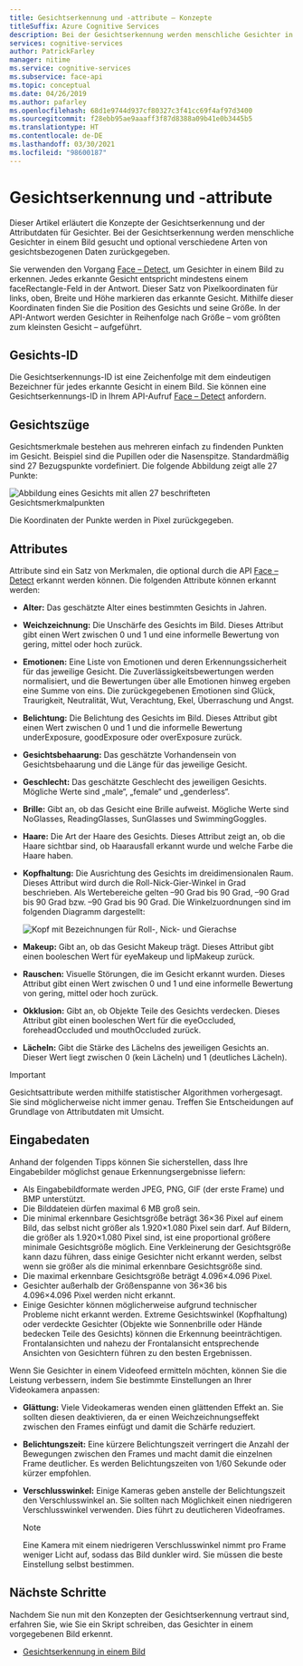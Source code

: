 ```yaml
---
title: Gesichtserkennung und -attribute – Konzepte
titleSuffix: Azure Cognitive Services
description: Bei der Gesichtserkennung werden menschliche Gesichter in einem Bild gesucht und optional verschiedene Arten von gesichtsbezogenen Daten zurückgegeben.
services: cognitive-services
author: PatrickFarley
manager: nitime
ms.service: cognitive-services
ms.subservice: face-api
ms.topic: conceptual
ms.date: 04/26/2019
ms.author: pafarley
ms.openlocfilehash: 68d1e9744d937cf80327c3f41cc69f4af97d3400
ms.sourcegitcommit: f28ebb95ae9aaaff3f87d8388a09b41e0b3445b5
ms.translationtype: HT
ms.contentlocale: de-DE
ms.lasthandoff: 03/30/2021
ms.locfileid: "98600187"
---
```

# <a name="face-detection-and-attributes"></a>Gesichtserkennung und -attribute

Dieser Artikel erläutert die Konzepte der Gesichtserkennung und der Attributdaten für Gesichter. Bei der Gesichtserkennung werden menschliche Gesichter in einem Bild gesucht und optional verschiedene Arten von gesichtsbezogenen Daten zurückgegeben.

Sie verwenden den Vorgang [Face – Detect](https://westus.dev.cognitive.microsoft.com/docs/services/563879b61984550e40cbbe8d/operations/563879b61984550f30395236), um Gesichter in einem Bild zu erkennen. Jedes erkannte Gesicht entspricht mindestens einem faceRectangle-Feld in der Antwort. Dieser Satz von Pixelkoordinaten für links, oben, Breite und Höhe markieren das erkannte Gesicht. Mithilfe dieser Koordinaten finden Sie die Position des Gesichts und seine Größe. In der API-Antwort werden Gesichter in Reihenfolge nach Größe – vom größten zum kleinsten Gesicht – aufgeführt.

## <a name="face-id"></a>Gesichts-ID

Die Gesichtserkennungs-ID ist eine Zeichenfolge mit dem eindeutigen Bezeichner für jedes erkannte Gesicht in einem Bild. Sie können eine Gesichtserkennungs-ID in Ihrem API-Aufruf [Face – Detect](https://westus.dev.cognitive.microsoft.com/docs/services/563879b61984550e40cbbe8d/operations/563879b61984550f30395236) anfordern.

## <a name="face-landmarks"></a>Gesichtszüge

Gesichtsmerkmale bestehen aus mehreren einfach zu findenden Punkten im Gesicht. Beispiel sind die Pupillen oder die Nasenspitze. Standardmäßig sind 27 Bezugspunkte vordefiniert. Die folgende Abbildung zeigt alle 27 Punkte:

![Abbildung eines Gesichts mit allen 27 beschrifteten Gesichtsmerkmalpunkten](../Images/landmarks.1.jpg)

Die Koordinaten der Punkte werden in Pixel zurückgegeben.

## <a name="attributes"></a>Attributes

Attribute sind ein Satz von Merkmalen, die optional durch die API [Face – Detect](https://westus.dev.cognitive.microsoft.com/docs/services/563879b61984550e40cbbe8d/operations/563879b61984550f30395236) erkannt werden können. Die folgenden Attribute können erkannt werden:

* **Alter:** Das geschätzte Alter eines bestimmten Gesichts in Jahren.
* **Weichzeichnung:** Die Unschärfe des Gesichts im Bild. Dieses Attribut gibt einen Wert zwischen 0 und 1 und eine informelle Bewertung von gering, mittel oder hoch zurück.
* **Emotionen:** Eine Liste von Emotionen und deren Erkennungssicherheit für das jeweilige Gesicht. Die Zuverlässigkeitsbewertungen werden normalisiert, und die Bewertungen über alle Emotionen hinweg ergeben eine Summe von eins. Die zurückgegebenen Emotionen sind Glück, Traurigkeit, Neutralität, Wut, Verachtung, Ekel, Überraschung und Angst.
* **Belichtung:** Die Belichtung des Gesichts im Bild. Dieses Attribut gibt einen Wert zwischen 0 und 1 und die informelle Bewertung underExposure, goodExposure oder overExposure zurück.
* **Gesichtsbehaarung:** Das geschätzte Vorhandensein von Gesichtsbehaarung und die Länge für das jeweilige Gesicht.
* **Geschlecht:** Das geschätzte Geschlecht des jeweiligen Gesichts. Mögliche Werte sind „male“, „female“ und „genderless“.
* **Brille:** Gibt an, ob das Gesicht eine Brille aufweist. Mögliche Werte sind NoGlasses, ReadingGlasses, SunGlasses und SwimmingGoggles.
* **Haare:** Die Art der Haare des Gesichts. Dieses Attribut zeigt an, ob die Haare sichtbar sind, ob Haarausfall erkannt wurde und welche Farbe die Haare haben.
* **Kopfhaltung:** Die Ausrichtung des Gesichts im dreidimensionalen Raum. Dieses Attribut wird durch die Roll-Nick-Gier-Winkel in Grad beschrieben. Als Wertebereiche gelten –90 Grad bis 90 Grad, –90 Grad bis 90 Grad bzw. –90 Grad bis 90 Grad. Die Winkelzuordnungen sind im folgenden Diagramm dargestellt:

    ![Kopf mit Bezeichnungen für Roll-, Nick- und Gierachse](../Images/headpose.1.jpg)
* **Makeup:** Gibt an, ob das Gesicht Makeup trägt. Dieses Attribut gibt einen booleschen Wert für eyeMakeup und lipMakeup zurück.
* **Rauschen:** Visuelle Störungen, die im Gesicht erkannt wurden. Dieses Attribut gibt einen Wert zwischen 0 und 1 und eine informelle Bewertung von gering, mittel oder hoch zurück.
* **Okklusion:** Gibt an, ob Objekte Teile des Gesichts verdecken. Dieses Attribut gibt einen booleschen Wert für die eyeOccluded, foreheadOccluded und mouthOccluded zurück.
* **Lächeln:** Gibt die Stärke des Lächelns des jeweiligen Gesichts an. Dieser Wert liegt zwischen 0 (kein Lächeln) und 1 (deutliches Lächeln).

> [!IMPORTANT]
> Gesichtsattribute werden mithilfe statistischer Algorithmen vorhergesagt. Sie sind möglicherweise nicht immer genau. Treffen Sie Entscheidungen auf Grundlage von Attributdaten mit Umsicht.

## <a name="input-data"></a>Eingabedaten

Anhand der folgenden Tipps können Sie sicherstellen, dass Ihre Eingabebilder möglichst genaue Erkennungsergebnisse liefern:

* Als Eingabebildformate werden JPEG, PNG, GIF (der erste Frame) und BMP unterstützt.
* Die Bilddateien dürfen maximal 6 MB groß sein.
* Die minimal erkennbare Gesichtsgröße beträgt 36×36 Pixel auf einem Bild, das selbst nicht größer als 1.920×1.080 Pixel sein darf. Auf Bildern, die größer als 1.920×1.080 Pixel sind, ist eine proportional größere minimale Gesichtsgröße möglich. Eine Verkleinerung der Gesichtsgröße kann dazu führen, dass einige Gesichter nicht erkannt werden, selbst wenn sie größer als die minimal erkennbare Gesichtsgröße sind.
* Die maximal erkennbare Gesichtsgröße beträgt 4.096×4.096 Pixel.
* Gesichter außerhalb der Größenspanne von 36×36 bis 4.096×4.096 Pixel werden nicht erkannt.
* Einige Gesichter können möglicherweise aufgrund technischer Probleme nicht erkannt werden. Extreme Gesichtswinkel (Kopfhaltung) oder verdeckte Gesichter (Objekte wie Sonnenbrille oder Hände bedecken Teile des Gesichts) können die Erkennung beeinträchtigen. Frontalansichten und nahezu der Frontalansicht entsprechende Ansichten von Gesichtern führen zu den besten Ergebnissen.

Wenn Sie Gesichter in einem Videofeed ermitteln möchten, können Sie die Leistung verbessern, indem Sie bestimmte Einstellungen an Ihrer Videokamera anpassen:

* **Glättung:** Viele Videokameras wenden einen glättenden Effekt an. Sie sollten diesen deaktivieren, da er einen Weichzeichnungseffekt zwischen den Frames einfügt und damit die Schärfe reduziert.
* **Belichtungszeit:** Eine kürzere Belichtungszeit verringert die Anzahl der Bewegungen zwischen den Frames und macht damit die einzelnen Frame deutlicher. Es werden Belichtungszeiten von 1/60 Sekunde oder kürzer empfohlen.
* **Verschlusswinkel:** Einige Kameras geben anstelle der Belichtungszeit den Verschlusswinkel an. Sie sollten nach Möglichkeit einen niedrigeren Verschlusswinkel verwenden. Dies führt zu deutlicheren Videoframes.

    >[!NOTE]
    > Eine Kamera mit einem niedrigeren Verschlusswinkel nimmt pro Frame weniger Licht auf, sodass das Bild dunkler wird. Sie müssen die beste Einstellung selbst bestimmen.

## <a name="next-steps"></a>Nächste Schritte

Nachdem Sie nun mit den Konzepten der Gesichtserkennung vertraut sind, erfahren Sie, wie Sie ein Skript schreiben, das Gesichter in einem vorgegebenen Bild erkennt.

* [Gesichtserkennung in einem Bild](../Face-API-How-to-Topics/HowtoDetectFacesinImage.md)

